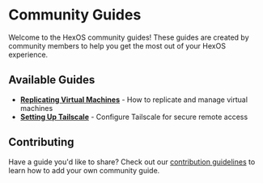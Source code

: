 # Community Guides

Welcome to the HexOS community guides! These guides are created by community members to help you get the most out of your HexOS experience.

## Available Guides

- [**Replicating Virtual Machines**](./ReplicatingVirtualMachines) - How to replicate and manage virtual machines
- [**Setting Up Tailscale**](./SettingUpTailscale) - Configure Tailscale for secure remote access

## Contributing

Have a guide you'd like to share? Check out our [contribution guidelines](../) to learn how to add your own community guide.